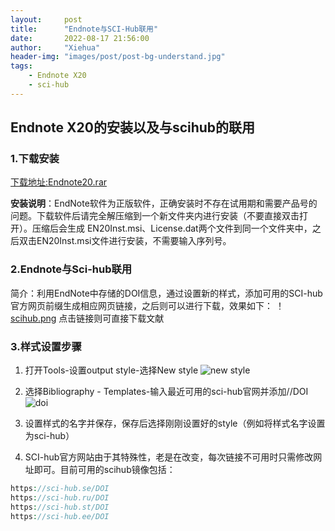 ```yaml
---
layout:     post
title:      "Endnote与SCI-Hub联用"
date:       2022-08-17 21:56:00
author:     "Xiehua"
header-img: "images/post/post-bg-understand.jpg"
tags:
    - Endnote X20
    - sci-hub
---
```


## Endnote X20的安装以及与scihub的联用  

### 1.下载安装
[下载地址:Endnote20.rar](https://mailustceducn-my.sharepoint.com/:u:/g/personal/xh125_mail_ustc_edu_cn/EQkmBvVWKetIvf7eAu8mwVoBwT4LKkVehgB2MUVDR2YooA?e=KphC7g)

**安装说明**：EndNote软件为正版软件，正确安装时不存在试用期和需要产品号的问题。下载软件后请完全解压缩到一个新文件夹内进行安装（不要直接双击打开）。压缩后会生成 EN20Inst.msi、License.dat两个文件到同一个文件夹中，之后双击EN20Inst.msi文件进行安装，不需要输入序列号。

### 2.Endnote与Sci-hub联用
简介：利用EndNote中存储的DOI信息，通过设置新的样式，添加可用的SCI-hub官方网页前缀生成相应网页链接，之后则可以进行下载，效果如下：
！[scihub.png](https://xh125.github.io/images/post/scihub.png)
点击链接则可直接下载文献

### 3.样式设置步骤

1. 打开Tools-设置output style-选择New style
![new style](https://xh125.github.io/images/post/scihub-1.png)
2. 选择Bibliography - Templates-输入最近可用的sci-hub官网并添加//DOI
![doi](https://xh125.github.io/images/post/scihub-2.png)  
3. 设置样式的名字并保存，保存后选择刚刚设置好的style（例如将样式名字设置为sci-hub）  

4. SCI-hub官方网站由于其特殊性，老是在改变，每次链接不可用时只需修改网址即可。目前可用的scihub镜像包括：

```php
https://sci-hub.se/DOI
https://sci-hub.ru/DOI
https://sci-hub.st/DOI
https://sci-hub.ee/DOI
```
